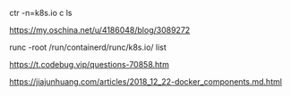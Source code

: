 ctr -n=k8s.io c ls

https://my.oschina.net/u/4186048/blog/3089272



runc -root /run/containerd/runc/k8s.io/ list

https://t.codebug.vip/questions-70858.htm

https://jiajunhuang.com/articles/2018_12_22-docker_components.md.html